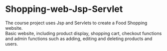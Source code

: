 
# Shopping-web-Jsp-Servlet
The course project uses Jsp and Servlets to create a Food Shopping website. <br/>
Basic website, including product display, shopping cart, checkout functions and admin functions such as adding, editing and deleting products and users.
